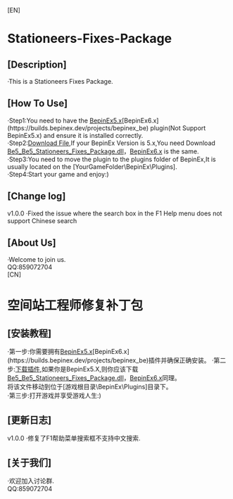 [EN]
# Stationeers-Fixes-Package
## [Description]
·This is a Stationeers Fixes Package.  
## [How To Use]
·Step1:You need to have the [BepinEx5.x]([https://github.com/BepInEx/BepInEx?tab=readme-ov-file](https://github.com/BepInEx/BepInEx/releases))[BepinEx6.x](https://builds.bepinex.dev/projects/bepinex_be) plugin(Not Support BepinEx5.x) and ensure it is installed correctly.  
·Step2:[Download File](https://github.com/SmallHy6/Stationeers-Fixes-Package/releases/tag/v1.0.0),If your BepinEx Version is 5.x,You need Download [Be5_Be5_Stationeers_Fixes_Package.dll](Stationeers_Fixes_Package.dll
)，[BepinEx6.x](https://github.com/SmallHy6/Stationeers-Fixes-Package/releases/download/v1.0.0/Be6_Stationeers_Fixes_Package.dll) is the same.  
·Step3:You need to move the plugin to the plugins folder of BepinEx,It is usually located on the [YourGameFolder\BepinEx\Plugins].  
·Step4:Start your game and enjoy:)  
## [Change log]
v1.0.0
·Fixed the issue where the search box in the F1 Help menu does not support Chinese search
## [About Us]
·Welcome to join us.  
QQ:859072704  
[CN]
# 空间站工程师修复补丁包
## [安装教程]
·第一步:你需要拥有[BepinEx5.x]([https://github.com/BepInEx/BepInEx?tab=readme-ov-file](https://github.com/BepInEx/BepInEx/releases))[BepinEx6.x](https://builds.bepinex.dev/projects/bepinex_be)插件并确保正确安装。  
·第二步:[下载插件](https://github.com/SmallHy6/Stationeers-Fixes-Package/releases/tag/v1.0.0),如果你是BepinEx5.X,则你应该下载[Be5_Be5_Stationeers_Fixes_Package.dll](Stationeers_Fixes_Package.dll
)，[BepinEx6.x](https://github.com/SmallHy6/Stationeers-Fixes-Package/releases/download/v1.0.0/Be6_Stationeers_Fixes_Package.dll)同理。  
将该文件移动到位于[游戏根目录\BepinEx\Plugins]目录下。  
·第三步:打开游戏并享受游戏人生:)  
## [更新日志]
v1.0.0
·修复了F1帮助菜单搜索框不支持中文搜索.
## [关于我们]
·欢迎加入讨论群.  
QQ:859072704
